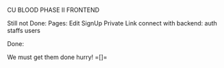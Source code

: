 CU BLOOD PHASE II FRONTEND

Still not Done:
    Pages:
        Edit
        SignUp
    Private Link
    connect with backend:
        auth
        staffs
        users

Done:
    
    
We must get them done hurry! =[]=